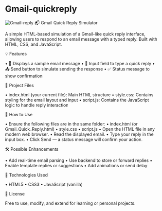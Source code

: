 # Gmail-quickreply
![Gmail-reply](https://github.com/user-attachments/assets/b4f4f9a3-8e65-454e-9edd-41340a88536a)
📬 Gmail Quick Reply Simulator

A simple HTML-based simulation of a Gmail-like quick reply interface, allowing users to respond to an email message with a typed reply. Built with HTML, CSS, and JavaScript.

💡 Features

• 📩 Displays a sample email message
• 💬 Input field to type a quick reply
• 📤 Send button to simulate sending the response
• ✅ Status message to show confirmation

📁 Project Files

• index.html (your current file): Main HTML structure
• style.css: Contains styling for the email layout and input
• script.js: Contains the JavaScript logic to handle reply interaction

🚀 How to Use

• Ensure the following files are in the same folder: 
• index.html (or Gmail_Quick_Reply.html)
• style.css
• script.js
• Open the HTML file in any modern web browser.
• Read the displayed email.
• Type your reply in the input box.
• Click Send — a status message will confirm your action.

🛠️ Possible Enhancements

• Add real-time email parsing
• Use backend to store or forward replies
• Enable template replies or suggestions
• Add animations or send delay

🧪 Technologies Used

• HTML5
• CSS3
• JavaScript (vanilla)

📜 License

Free to use, modify, and extend for learning or personal projects.

